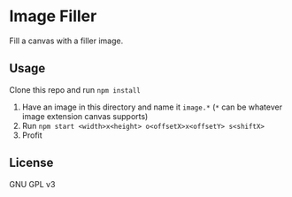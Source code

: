 # Image Filler
Fill a canvas with a filler image.

## Usage
Clone this repo and run `npm install`

1. Have an image in this directory and name it `image.*` (`*` can be whatever image extension canvas supports)
2. Run `npm start <width>x<height> o<offsetX>x<offsetY> s<shiftX>`
3. Profit

## License
GNU GPL v3